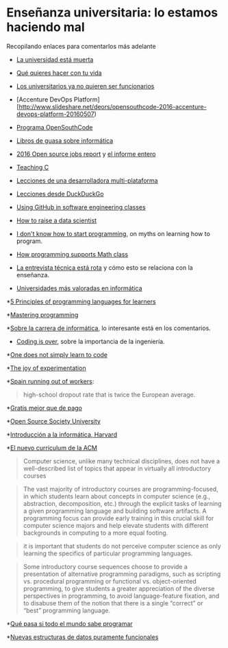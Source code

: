 # Enseñanza universitaria: lo estamos haciendo mal

Recopilando enlaces para comentarlos más adelante

*
  [La universidad está muerta](https://lasindias.com/la-universidad-esta-muerta-y-no-va-a-resucitar?utm_content=buffer89f96&utm_medium=social&utm_source=facebook.com&utm_campaign=buffer)

*
  [Qué quieres hacer con tu vida](http://quequiereshacercontuvida.com/wp-content/uploads/2014/09/Informe-QQ.online.pdf)

*
  [Los universitarios ya no quieren ser funcionarios](http://www.elespanol.com/espana/20160504/122237798_0.html)

*
  [Accenture DevOps Platform][http://www.slideshare.net/deors/opensouthcode-2016-accenture-devops-platform-20160507)

* [Programa OpenSouthCode](http://www.opensouthcode.org/conference/opensouthcode2016/schedule) 

* [Libros de guasa sobre informática](http://imgur.com/gallery/vqUQ5)

*
  [2016 Open source jobs report](https://opensource.com/business/16/5/2016-open-source-jobs-report)
  y
  [el informe entero](http://go.linuxfoundation.org/download-2016-open-source-jobs-report) 


* [Teaching C](http://blog.regehr.org/archives/1393)

* [Lecciones de una desarrolladora multi-plataforma](https://opensource.com/business/16/5/oscon-interview-andreia-gaita?sc_cid=70160000000q68EAAQ)

* [Lecciones desde DuckDuckGo](https://opensource.com/business/16/5/duckduckgo?sc_cid=70160000000q68EAAQ)

*
  [Using GitHub in software engineering classes](https://speakerdeck.com/alexeyza/icse16-student-experiences-using-github-in-software-engineering-courses) 

*
  [How to raise a data scientist](http://www.datasciencecentral.com/profiles/blogs/how-to-raise-a-data-scientist-in-the-xbox-age) 

*
  [I don't know how to start programming](https://medium.com/@vaibhavtulsyan/i-dont-know-how-to-start-programming-614f5eeb31e8#.vugk90y3r),
  on myths on learning how to program. 

*
  [How programming supports Math class](https://www.edsurge.com/news/2016-05-31-how-programming-supports-math-class-not-the-other-way-around) 

*
  [La entrevista técnica está rota](https://medium.com/@CODE2040/real-talk-the-technical-interview-is-broken-b84b8375dccb#.n4x9c1vz8)
  y cómo esto se relaciona con la enseñanza. 

* [Universidades más valoradas en informática](http://www.elmundo.es/sociedad/2016/06/14/575ebec722601d8a678b45e3.html)

*[5 Principles of programming languages for learners](http://cacm.acm.org/blogs/blog-cacm/203554-five-principles-for-programming-languages-for-learners/fulltext#.V2AZWeD72WA.twitter)

*[Mastering programming](https://www.prod.facebook.com/notes/kent-beck/mastering-programming/1184427814923414?utm_content=buffer0c760&utm_medium=social&utm_source=linkedin.com&utm_campaign=buffer)

*[Sobre la carrera de informática](http://www.xataka.com/otros/lo-que-se-espera-un-estudiante-de-1o-de-informatica-y-lo-que-se-va-a-encontrar-en-realidad),
 lo interesante está en los comentarios. 

* [Coding is over](https://medium.com/@loorinm/coding-is-over-6d653abe8da8#.dw6uq7ojv), sobre la importancia de la ingeniería. 

*[One does not simply learn to code](https://medium.freecodecamp.com/one-does-not-simply-learn-to-code-f25bacdc5b62#.qp743vsqp)

*[The joy of experimentation](http://blog.cloud66.com/the-joy-of-experimentation-and-playfulness/?utm_content=buffer29603&utm_medium=social&utm_source=twitter.com&utm_campaign=buffer)

*[Spain running out of workers](http://www.bloomberg.com/news/articles/2016-07-01/spain-is-running-out-of-workers-with-almost-5-million-unemployed):

>high-school dropout rate that is twice the European average.

*[Gratis mejor que de pago](https://medium.freecodecamp.com/why-i-spent-110k-to-decide-not-to-go-to-school-7402e78c89ee#.uby3i6ts2)

*[Open Source Society University](https://github.com/open-source-society/computer-science)

*[Introducción a la informática, Harvard](https://www.edx.org/course/introduction-computer-science-harvardx-cs50x#!) 

*[El nuevo currículum de la ACM](https://www.acm.org/education/CS2013-final-report.pdf) 

> Computer science, unlike many technical disciplines, does not have a well-described list of
> topics that appear in virtually all introductory courses

>The vast majority of introductory courses are programming-focused, in which students learn
> about concepts in computer science (e.g., abstraction, decomposition, etc.) through the explicit
> tasks of learning a given programming language and building software artifacts. A programming
> focus can provide early training in this crucial skill for computer science majors and help elevate
> students with different backgrounds in computing to a more equal footing.

>it is important that students do not
> perceive computer science as only learning the specifics of particular programming languages.

> Some introductory course sequences
> choose to provide a presentation of alternative programming paradigms, such as scripting vs.
> procedural programming or functional vs. object-oriented programming, to give students a
> greater appreciation of the diverse perspectives in programming, to avoid language-feature
> fixation, and to disabuse them of the notion that there is a single “correct” or “best”
> programming language.

*[Qué pasa si todo el mundo sabe programar](https://www.linkedin.com/pulse/what-happens-when-anyone-can-code-were-find-out-douglas-rushkoff?utm_content=buffer59fe7&utm_medium=social&utm_source=twitter.com&utm_campaign=buffer)


*[Nuevas estructuras de datos puramente funcionales](http://cstheory.stackexchange.com/questions/1539/whats-new-in-purely-functional-data-structures-since-okasaki)

